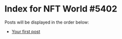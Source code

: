 # Index for NFT World #5402
Posts will be displayed in the order below:

- [Your first post](./001-first.md)

